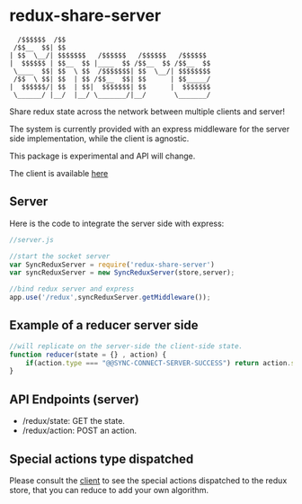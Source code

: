 # redux-share-server

```
  /$$$$$$  /$$                                    
 /$$__  $$| $$                                    
| $$  \__/| $$$$$$$   /$$$$$$   /$$$$$$   /$$$$$$ 
|  $$$$$$ | $$__  $$ |____  $$ /$$__  $$ /$$__  $$
 \____  $$| $$  \ $$  /$$$$$$$| $$  \__/| $$$$$$$$
 /$$  \ $$| $$  | $$ /$$__  $$| $$      | $$_____/
|  $$$$$$/| $$  | $$|  $$$$$$$| $$      |  $$$$$$$
 \______/ |__/  |__/ \_______/|__/       \_______/
```

Share redux state across the network between multiple clients and server!

The system is currently provided with an express middleware for the server side implementation, while the client is agnostic.

This package is experimental and API will change.

The client is available [here](https://github.com/baptistemanson/redux-share-client)
## Server

Here is the code to integrate the server side with express:


```javascript
//server.js

//start the socket server
var SyncReduxServer = require('redux-share-server')
var syncReduxServer = new SyncReduxServer(store,server);

//bind redux server and express
app.use('/redux',syncReduxServer.getMiddleware());

```

## Example of a reducer server side

```javascript
//will replicate on the server-side the client-side state.
function reducer(state = {} , action) { 
	if(action.type === "@@SYNC-CONNECT-SERVER-SUCCESS") return action.state;
}
```


## API Endpoints (server)

* /redux/state: GET the state.
* /redux/action: POST an action.



## Special actions type dispatched

Please consult the [client](https://github.com/baptistemanson/redux-share-client) to see the special actions dispatched to the redux store, that you can reduce to add your own algorithm.

